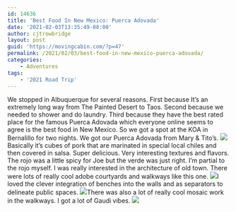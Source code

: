 ```yaml
---
id: 14636
title: 'Best Food In New Mexico: Puerca Adovada'
date: '2021-02-03T13:35:49-08:00'
author: cjtrowbridge
layout: post
guid: 'https://movingcabin.com/?p=47'
permalink: /2021/02/03/best-food-in-new-mexico-puerca-adovada/
categories:
    - Adventures
tags:
    - '2021 Road Trip'
---
```


We stopped in Albuquerque for several reasons. First because It’s an extremely long way from The Painted Desert to Taos. Second because we needed to shower and do laundry. Third because they have the best rated place for the famous Puerca Adovada which everyone online seems to agree is the best food in New Mexico. So we got a spot at the KOA in Bernalillo for two nights. We got our Puerca Adovada from Mary &amp; Tito’s. ![](https://i0.wp.com/movingcabin.com/wp-content/uploads/2021/02/Puerca-Adovada-Large.jpg?resize=780%2C780&ssl=1)Basically it’s cubes of pork that are marinated in special local chiles and then covered in salsa. Super delicious. Very interesting textures and flavors. The rojo was a little spicy for Joe but the verde was just right. I’m partial to the rojo myself. I was really interested in the architecture of old town. There were lots of really cool adobe courtyards and walkways like this one. ![](https://i0.wp.com/movingcabin.com/wp-content/uploads/2021/02/Adobe-Courtyard-Large-rotated.jpg?resize=780%2C585&ssl=1)I loved the clever integration of benches into the walls and as separators to delineate public spaces. ![](https://i2.wp.com/movingcabin.com/wp-content/uploads/2021/02/Adobe-Bench-Large-rotated.jpg?resize=780%2C1040&ssl=1)There was also a lot of really cool mosaic work in the walkways. I got a lot of Gaudi vibes. ![](https://i2.wp.com/movingcabin.com/wp-content/uploads/2021/02/Mosaic-Large-rotated.jpg?resize=780%2C1040&ssl=1)